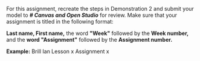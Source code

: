 For this assignment, recreate the steps in Demonstration 2 and submit your model to **_# Canvas and Open Studio_** for review. Make sure that your assignment is titled in the following format:

**Last name, First name,** the word **"Week"** followed by the **Week number,** and the **word "Assignment"** followed by the **Assignment number.**

**Example:**
Brill Ian Lesson x Assignment x
 